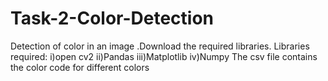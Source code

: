 # Task-2-Color-Detection
Detection of color in an image .Download the required libraries. 
Libraries required:
i)open cv2
ii)Pandas
iii)Matplotlib
iv)Numpy
The csv file contains the color code for different colors
